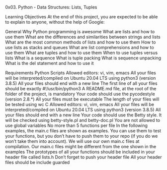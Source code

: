 0x03. Python - Data Structures: Lists, Tuples

Learning Objectives At the end of this project, you are expected to be able to explain to anyone, without the help of Google:

General Why Python programming is awesome What are lists and how to use them What are the differences and similarities between strings and lists What are the most common methods of lists and how to use them How to use lists as stacks and queues What are list comprehensions and how to use them What are tuples and how to use them When to use tuples versus lists What is a sequence What is tuple packing What is sequence unpacking What is the del statement and how to use it

Requirements Python Scripts Allowed editors: vi, vim, emacs All your files will be interpreted/compiled on Ubuntu 20.04 LTS using python3 (version 3.8.5) All your files should end with a new line The first line of all your files should be exactly #!/usr/bin/python3 A README.md file, at the root of the folder of the project, is mandatory Your code should use the pycodestyle (version 2.8.*) All your files must be executable The length of your files will be tested using wc C Allowed editors: vi, vim, emacs All your files will be interpreted/compiled on Ubuntu 20.04 LTS using python3 (version 3.8.5) All your files should end with a new line Your code should use the Betty style. It will be checked using betty-style.pl and betty-doc.pl You are not allowed to use global variables No more than 5 functions per file In the following examples, the main.c files are shown as examples. You can use them to test your functions, but you don’t have to push them to your repo (if you do we won’t take them into account). We will use our own main.c files at compilation. Our main.c files might be different from the one shown in the examples The prototypes of all your functions should be included in your header file called lists.h Don’t forget to push your header file All your header files should be include guarded
